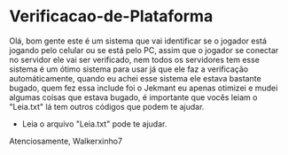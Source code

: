 # Verificacao-de-Plataforma

Olá, bom gente este é um sistema que vai identificar se o jogador está jogando pelo celular ou se está pelo PC, assim que o jogador se conectar no servidor ele vai ser verificado, nem todos os servidores tem esse sistema é um ótimo sistema para usar já que ele faz a verificação automáticamente, quando eu achei esse sistema ele estava bastante bugado, quem fez essa include foi o Jekmant eu apenas otimizei e mudei algumas coisas que estava bugado, é importante que vocês leiam o "Leia.txt" lá tem outros códigos que podem te ajudar.

* Leia o arquivo "Leia.txt" pode te ajudar.

Atenciosamente, Walkerxinho7
